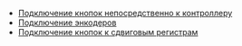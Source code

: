 * [Подключение кнопок непосредственно к контроллеру](Подключение-кнопок-непосредственно-к-контроллеру.md)
* [Подключение энкодеров](Подключение-энкодеров.md)
* [Подключение кнопок к сдвиговым регистрам](Подключение-кнопок-к-сдвиговым-регистрам.md)
